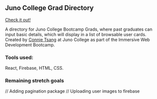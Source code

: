## Juno College Grad Directory

<a href="https://connietee22.github.io/junoGradDirectory">Check it out!</a>

A directory for Juno College Bootcamp Grads, where past graduates can input basic details, which will display in a list of browsable user cards. Created by <a href="http://connietsangcodes.com">Connie Tsang</a> at Juno College as part of the Immersive Web Development Bootcamp.

### Tools used:

React, Firebase, HTML, CSS.

### Remaining stretch goals

// Adding pagination package
// Uploading user images to firebase
